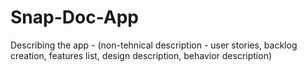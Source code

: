 # Snap-Doc-App
Describing the app - (non-tehnical description - user stories, backlog creation, features list, design description, behavior description)
